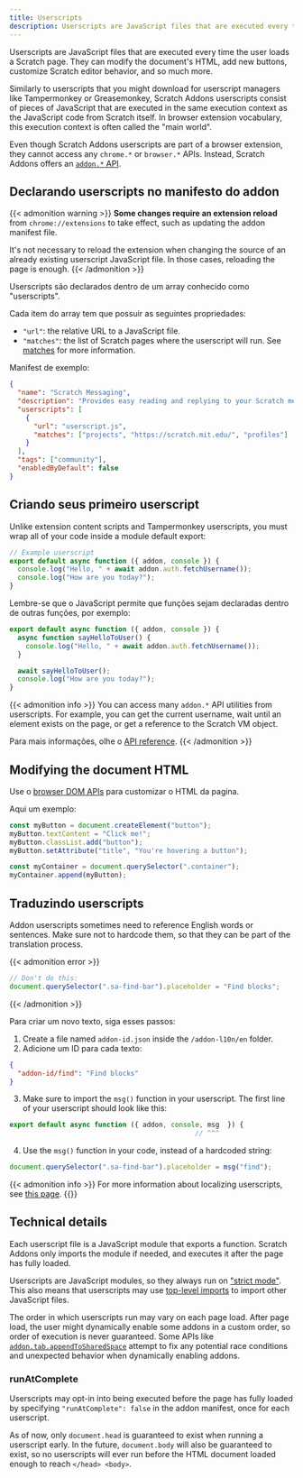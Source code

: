 ```yaml
---
title: Userscripts
description: Userscripts are JavaScript files that are executed every time the user loads a Scratch page. They can modify the document's HTML, add new buttons, customize Scratch editor behavior, and so much more.
---
```


Userscripts are JavaScript files that are executed every time the user loads a Scratch page. They can modify the document's HTML, add new buttons, customize Scratch editor behavior, and so much more.

Similarly to userscripts that you might download for userscript managers like Tampermonkey or Greasemonkey, Scratch Addons userscripts consist of pieces of JavaScript that are executed in the same execution context as the JavaScript code from Scratch itself. In browser extension vocabulary, this execution context is often called the "main world".

Even though Scratch Addons userscripts are part of a browser extension, they cannot access any `chrome.*` or `browser.*` APIs. Instead, Scratch Addons offers an [`addon.*` API](/docs/reference/addon-api/). 


## Declarando userscripts no manifesto do addon

{{< admonition warning >}}
**Some changes require an extension reload** from `chrome://extensions` to take effect, such as updating the addon manifest file.

It's not necessary to reload the extension when changing the source of an already existing userscript JavaScript file. In those cases, reloading the page is enough.
{{< /admonition >}}

Userscripts são declarados dentro de um array conhecido como "userscripts".

Cada item do array tem que possuir as seguintes propriedades:
- `"url"`: the relative URL to a JavaScript file.
- `"matches"`: the list of Scratch pages where the userscript will run. See [matches](/docs/reference/addon-manifest/#matches) for more information.

Manifest de exemplo:
```json
{
  "name": "Scratch Messaging",
  "description": "Provides easy reading and replying to your Scratch messages.",
  "userscripts": [
    {
      "url": "userscript.js",
      "matches": ["projects", "https://scratch.mit.edu/", "profiles"]
    }
  ],
  "tags": ["community"],
  "enabledByDefault": false
}
```

## Criando seus primeiro userscript

Unlike extension content scripts and Tampermonkey userscripts, you must wrap all of your code inside a module default export:
```js
// Example userscript
export default async function ({ addon, console }) {
  console.log("Hello, " + await addon.auth.fetchUsername());
  console.log("How are you today?");
}
```

Lembre-se que o JavaScript permite que funções sejam declaradas dentro de outras funções, por exemplo:
```js
export default async function ({ addon, console }) {
  async function sayHelloToUser() {
    console.log("Hello, " + await addon.auth.fetchUsername());
  }

  await sayHelloToUser();
  console.log("How are you today?");
}
```

{{< admonition info >}}
You can access many `addon.*` API utilities from userscripts. For example, you can get the current username, wait until an element exists on the page, or get a reference to the Scratch VM object.

Para mais informações, olhe o [API reference](/docs/reference/addon-api/).
{{< /admonition >}}


## Modifying the document HTML

Use o [browser DOM APIs](https://developer.mozilla.org/en-US/docs/Web/API/HTML_DOM_API) para customizar o HTML da pagina.

Aqui um exemplo:
```js
const myButton = document.createElement("button");
myButton.textContent = "Click me!";
myButton.classList.add("button");
myButton.setAttribute("title", "You're hovering a button");

const myContainer = document.querySelector(".container");
myContainer.append(myButton);
```

## Traduzindo userscripts

Addon userscripts sometimes need to reference English words or sentences. Make sure not to hardcode them, so that they can be part of the translation process.

{{< admonition error >}}
```js
// Don't do this:
document.querySelector(".sa-find-bar").placeholder = "Find blocks";
```
{{< /admonition >}}

Para criar um novo texto, siga esses passos:
1. Create a file named `addon-id.json` inside the `/addon-l10n/en` folder.
2. Adicione um ID para cada texto:
```json
{
  "addon-id/find": "Find blocks"
}
```
3. Make sure to import the `msg()` function in your userscript. The first line of your userscript should look like this:
```js
export default async function ({ addon, console, msg  }) {
                                              // ^^^
```
4. Use the `msg()` function in your code, instead of a hardcoded string:
```js
document.querySelector(".sa-find-bar").placeholder = msg("find");
```

{{< admonition info >}}
For more information about localizing userscripts, see [this page](/docs/localization/localizing-addons/).
{{</admonition >}}


## Technical details

Each userscript file is a JavaScript module that exports a function. Scratch Addons only imports the module if needed, and executes it after the page has fully loaded.

Userscripts are JavaScript modules, so they always run on ["strict mode"](https://developer.mozilla.org/en-US/docs/Web/JavaScript/Reference/Strict_mode). This also means that userscripts may use [top-level imports](https://developer.mozilla.org/en-US/docs/Web/JavaScript/Reference/Statements/import) to import other JavaScript files.

The order in which userscripts run may vary on each page load. After page load, the user might dynamically enable some addons in a custom order, so order of execution is never guaranteed. Some APIs like [`addon.tab.appendToSharedSpace`](addon.tab.appendtosharedspace) attempt to fix any potential race conditions and unexpected behavior when dynamically enabling addons.

### runAtComplete

Userscripts may opt-in into being executed before the page has fully loaded by specifying `"runAtComplete": false` in the addon manifest, once for each userscript.

As of now, only `document.head` is guaranteed to exist when running a userscript early. In the future, `document.body` will also be guaranteed to exist, so no userscripts will ever run before the HTML document loaded enough to reach `</head> <body>`.

